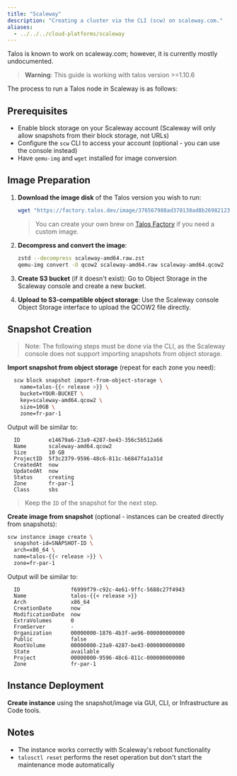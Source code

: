 ```yaml
---
title: "Scaleway"
description: "Creating a cluster via the CLI (scw) on scaleway.com."
aliases:
  - ../../../cloud-platforms/scaleway
---
```


Talos is known to work on scaleway.com; however, it is currently mostly undocumented.

> **Warning**: This guide is working with talos version >=1.10.6

The process to run a Talos node in Scaleway is as follows:

## Prerequisites

- Enable block storage on your Scaleway account (Scaleway will only allow snapshots from their block storage, not URLs)
- Configure the `scw` CLI to access your account (optional - you can use the console instead)
- Have `qemu-img` and `wget` installed for image conversion

## Image Preparation

1. **Download the image disk** of the Talos version you wish to run:

   ```bash
   wget "https://factory.talos.dev/image/376567988ad370138ad8b2698212367b8edcb69b5fd68c80be1f2ec7d603b4ba/v{{< release >}}/scaleway-amd64.raw.zst"
   ```

   > You can create your own brew on [Talos Factory](https://factory.talos.dev) if you need a custom image.

2. **Decompress and convert the image**:

   ```bash
   zstd --decompress scaleway-amd64.raw.zst
   qemu-img convert -O qcow2 scaleway-amd64.raw scaleway-amd64.qcow2
   ```

3. **Create S3 bucket** (if it doesn't exist):
   Go to Object Storage in the Scaleway console and create a new bucket.

4. **Upload to S3-compatible object storage**:
   Use the Scaleway console Object Storage interface to upload the QCOW2 file directly.

## Snapshot Creation

> Note: The following steps must be done via the CLI, as the Scaleway console does not support importing snapshots from object storage.

**Import snapshot from object storage** (repeat for each zone you need):

  ```bash
    scw block snapshot import-from-object-storage \
      name=talos-{{< release >}} \
      bucket=YOUR-BUCKET \
      key=scaleway-amd64.qcow2 \
      size=10GB \
      zone=fr-par-1
  ```

  Output will be similar to:

  ```text
    ID         e14679a6-23a9-4287-be43-356c5b512a66
    Name       scaleway-amd64.qcow2
    Size       10 GB
    ProjectID  5f3c2379-9596-48c6-811c-b6847fa1a31d
    CreatedAt  now
    UpdatedAt  now
    Status     creating
    Zone       fr-par-1
    Class      sbs
  ```

  > Keep the `ID` of the snapshot for the next step.

**Create image from snapshot** (optional - instances can be created directly from snapshots):

   ```bash
   scw instance image create \
     snapshot-id=SNAPSHOT-ID \
     arch=x86_64 \
     name=talos-{{< release >}} \
     zone=fr-par-1
   ```

  Output will be similar to:

  ```text
    ID                f6999f79-c92c-4e61-9ffc-5688c27f4943
    Name              talos-{{< release >}}
    Arch              x86_64
    CreationDate      now
    ModificationDate  now
    ExtraVolumes      0
    FromServer        -
    Organization      00000000-1876-4b3f-ae96-000000000000
    Public            false
    RootVolume        00000000-23a9-4287-be43-000000000000
    State             available
    Project           00000000-9596-48c6-811c-000000000000
    Zone              fr-par-1
  ```

## Instance Deployment

**Create instance** using the snapshot/image via GUI, CLI, or Infrastructure as Code tools.

## Notes

- The instance works correctly with Scaleway's reboot functionality
- `talosctl reset` performs the reset operation but don't start the maintenance mode automatically

